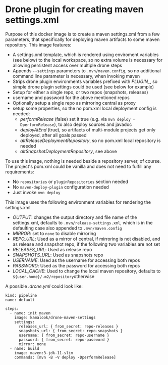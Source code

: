 # Drone plugin for creating maven settings.xml

Purpose of this docker image is to create a maven settings.xml from a few parameters, that specifically for deploying maven artifacts to some maven repository. This image features:
- A settings.xml template, which is rendered using enviroment variables (see below) to the local workspace, so no extra volume is necessary for allowing persistent access over multiple drone steps
- Appends `--settings` parameters to `.mvn/maven.config`, so no additional command line parameter is necessary, when invoking maven
- Strips drone plugin environments variables prefixed with *PLUGIN_*, so simple drone plugin settings could be used (see below for example)
- Setup for either a single repo, or two repos (snapshots, releases)
- username and password for the above mentioned repos
- Optionally setup a single repo as mirroring central as proxy
- setup some properties, so the no pom.xml local deployment config is needed:
  - *performRelease* (false) set it true (e.g. via `mvn deploy -DperformRelease`), to also deploy sources and javadoc
  - *deployAtEnd* (true), so artifacts of multi-module projects get only deployed, after all goals passed
  - *altReleaseDeploymentRepository*, so no pom.xml local repository is needed
  - *altSnapshotDeploymentRepository*, see above

To use this image, nothing is needed beside a repository server, of course. The project's pom.xml could be vanilla and does not need to fulfill any requirements:
- No `repositories` or `pluginRepositories` section needed
- No `maven-deploy-plugin` configuration needed
- Just invoke `mvn deploy`

This image uses the following environment variables for rendering the settings.xml
- *OUTPUT*: changes the output directory and file name of the settings.xml, defaults to `.mvn/release-settings.xml`, which is in the defaulting case also appended to `.mvn/maven.config`
- *MIRROR*: set to `none` to disable mirroring
- *REPO_URL*: Used as a mirror of central, if mirroring is not disabled, and as release and snapshot repo, if the following two variables are not set
- *RELEASES_URL*: Used as release repo
- *SNAPSHOTS_URL*: Used as snapshots repo
- *USERNAME*: Used as the username for accessing both repos
- *PASSWORD*: Used as the password for accessing both repos
- *LOCAL_CACHE*: Used to change the local maven repository, defaults to `${user.home}/.m2/repository`otherwise

A possible *.drone.yml* could look like:
```
kind: pipeline
name: default

steps:
  - name: init maven
    image: kamalook/drone-maven-settings
    settings:
      releases_url: { from_secret: repo-releases }
      snapshots_url: { from_secret: repo-snapshots }
      username: { from_secret: repo-username }
      password: { from_secret: repo-password }
      mirror: none
  - name: build
    image: maven:3-jdk-11-slim
    commands: [mvn -B -V deploy -DperformRelease]
```

